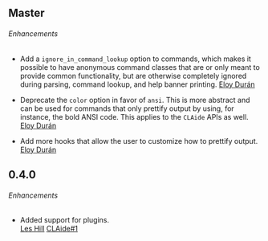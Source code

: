 ## Master

###### Enhancements

* Add a `ignore_in_command_lookup` option to commands, which makes it possible
  to have anonymous command classes that are or only meant to provide common
  functionality, but are otherwise completely ignored during parsing, command
  lookup, and help banner printing.
  [Eloy Durán](https://github.com/alloy)

* Deprecate the `color` option in favor of `ansi`. This is more abstract and
  can be used for commands that only prettify output by using, for instance,
  the bold ANSI code. This applies to the `CLAide` APIs as well.
  [Eloy Durán](https://github.com/alloy)

* Add more hooks that allow the user to customize how to prettify output.
  [Eloy Durán](https://github.com/alloy)


## 0.4.0

###### Enhancements

* Added support for plugins.  
  [Les Hill](https://github.com/leshill)
  [CLAide#1](https://github.com/CocoaPods/CLAide/pull/1)

